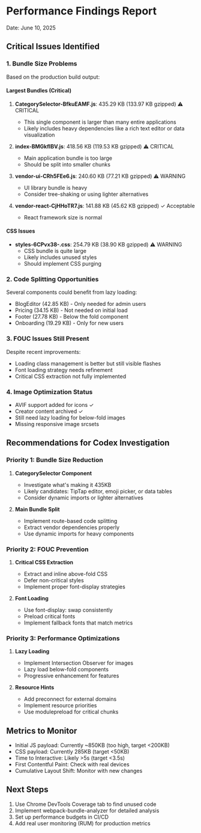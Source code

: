 # Performance Findings Report
Date: June 10, 2025

## Critical Issues Identified

### 1. Bundle Size Problems
Based on the production build output:

#### Largest Bundles (Critical)
1. **CategorySelector-BfkuEAMF.js**: 435.29 KB (133.97 KB gzipped) ⚠️ CRITICAL
   - This single component is larger than many entire applications
   - Likely includes heavy dependencies like a rich text editor or data visualization
   
2. **index-BMGkfIBV.js**: 418.56 KB (119.53 KB gzipped) ⚠️ CRITICAL
   - Main application bundle is too large
   - Should be split into smaller chunks

3. **vendor-ui-CRh5FEe6.js**: 240.60 KB (77.21 KB gzipped) ⚠️ WARNING
   - UI library bundle is heavy
   - Consider tree-shaking or using lighter alternatives

4. **vendor-react-CjHHoTR7.js**: 141.88 KB (45.62 KB gzipped) ✓ Acceptable
   - React framework size is normal

#### CSS Issues
- **styles-6CPvx38-.css**: 254.79 KB (38.90 KB gzipped) ⚠️ WARNING
  - CSS bundle is quite large
  - Likely includes unused styles
  - Should implement CSS purging

### 2. Code Splitting Opportunities
Several components could benefit from lazy loading:
- BlogEditor (42.85 KB) - Only needed for admin users
- Pricing (34.15 KB) - Not needed on initial load
- Footer (27.78 KB) - Below the fold component
- Onboarding (19.29 KB) - Only for new users

### 3. FOUC Issues Still Present
Despite recent improvements:
- Loading class management is better but still visible flashes
- Font loading strategy needs refinement
- Critical CSS extraction not fully implemented

### 4. Image Optimization Status
- AVIF support added for icons ✓
- Creator content archived ✓
- Still need lazy loading for below-fold images
- Missing responsive image srcsets

## Recommendations for Codex Investigation

### Priority 1: Bundle Size Reduction
1. **CategorySelector Component**
   - Investigate what's making it 435KB
   - Likely candidates: TipTap editor, emoji picker, or data tables
   - Consider dynamic imports or lighter alternatives

2. **Main Bundle Split**
   - Implement route-based code splitting
   - Extract vendor dependencies properly
   - Use dynamic imports for heavy components

### Priority 2: FOUC Prevention
1. **Critical CSS Extraction**
   - Extract and inline above-fold CSS
   - Defer non-critical styles
   - Implement proper font-display strategies

2. **Font Loading**
   - Use font-display: swap consistently
   - Preload critical fonts
   - Implement fallback fonts that match metrics

### Priority 3: Performance Optimizations
1. **Lazy Loading**
   - Implement Intersection Observer for images
   - Lazy load below-fold components
   - Progressive enhancement for features

2. **Resource Hints**
   - Add preconnect for external domains
   - Implement resource priorities
   - Use modulepreload for critical chunks

## Metrics to Monitor
- Initial JS payload: Currently ~850KB (too high, target <200KB)
- CSS payload: Currently 285KB (target <50KB)
- Time to Interactive: Likely >5s (target <3.5s)
- First Contentful Paint: Check with real devices
- Cumulative Layout Shift: Monitor with new changes

## Next Steps
1. Use Chrome DevTools Coverage tab to find unused code
2. Implement webpack-bundle-analyzer for detailed analysis
3. Set up performance budgets in CI/CD
4. Add real user monitoring (RUM) for production metrics